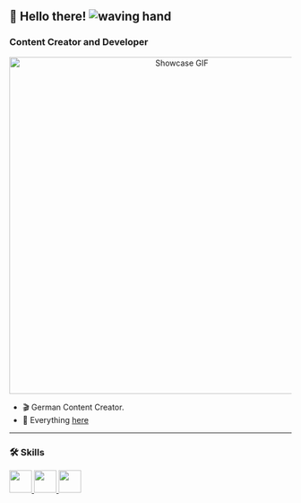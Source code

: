 ## 👋 Hello there! ![waving hand](https://github.com/denvercoder1/readme-md-generator/raw/main/assets/wave.gif)

### Content Creator and Developer 

<p align="center">
  <img src="https://i.imgur.com/KQUJY8x.gif" width="600" alt="Showcase GIF" />
</p>

- 🎬 German Content Creator.  
- 🔗 Everything [here](https://nuggets.wtf)  

---

### 🛠 Skills

<p>
  <a href="https://www.python.org" target="_blank">
    <img src="https://cdn.jsdelivr.net/gh/devicons/devicon/icons/python/python-original.svg" width="40" />
  </a>
  <a href="https://www.lua.org" target="_blank">
    <img src="https://cdn.jsdelivr.net/gh/devicons/devicon/icons/lua/lua-original.svg" width="40" />
  </a>
  <a href="https://www.java.com" target="_blank">
    <img src="https://cdn.jsdelivr.net/gh/devicons/devicon/icons/java/java-original.svg" width="40" />
  </a>
</p> 
